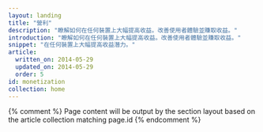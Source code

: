 ```yaml
---
layout: landing
title: "營利"
description: "瞭解如何在任何裝置上大幅提高收益。改善使用者體驗並賺取收益。"
introduction: "瞭解如何在任何裝置上大幅提高收益。改善使用者體驗並賺取收益。"
snippet: "在任何裝置上大幅提高收益潛力。"
article:
  written_on: 2014-05-29
  updated_on: 2014-05-29
  order: 5
id: monetization
collection: home
---
```


{% comment %}
Page content will be output by the section layout based on the article collection matching page.id
{% endcomment %}


